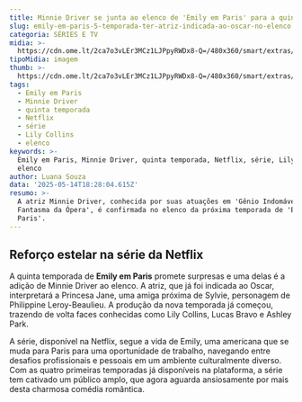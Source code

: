 ```yaml
---
title: Minnie Driver se junta ao elenco de 'Emily em Paris' para a quinta temporada
slug: emily-em-paris-5-temporada-ter-atriz-indicada-ao-oscar-no-elenco
categoria: SÉRIES E TV
midia: >-
  https://cdn.ome.lt/2ca7o3vLEr3MCz1LJPpyRWDx8-Q=/480x360/smart/extras/conteudos/emily-in-paris_vnhV9lS.jpg
tipoMidia: imagem
thumb: >-
  https://cdn.ome.lt/2ca7o3vLEr3MCz1LJPpyRWDx8-Q=/480x360/smart/extras/conteudos/emily-in-paris_vnhV9lS.jpg
tags:
  - Emily em Paris
  - Minnie Driver
  - quinta temporada
  - Netflix
  - série
  - Lily Collins
  - elenco
keywords: >-
  Emily em Paris, Minnie Driver, quinta temporada, Netflix, série, Lily Collins,
  elenco
author: Luana Souza
data: '2025-05-14T18:28:04.615Z'
resumo: >-
  A atriz Minnie Driver, conhecida por suas atuações em 'Gênio Indomável' e 'O
  Fantasma da Ópera', é confirmada no elenco da próxima temporada de 'Emily em
  Paris'.
---
```


## Reforço estelar na série da Netflix

A quinta temporada de **Emily em Paris** promete surpresas e uma delas é a adição de Minnie Driver ao elenco. A atriz, que já foi indicada ao Oscar, interpretará a Princesa Jane, uma amiga próxima de Sylvie, personagem de Philippine Leroy-Beaulieu. A produção da nova temporada já começou, trazendo de volta faces conhecidas como Lily Collins, Lucas Bravo e Ashley Park.

A série, disponível na Netflix, segue a vida de Emily, uma americana que se muda para Paris para uma oportunidade de trabalho, navegando entre desafios profissionais e pessoais em um ambiente culturalmente diverso. Com as quatro primeiras temporadas já disponíveis na plataforma, a série tem cativado um público amplo, que agora aguarda ansiosamente por mais desta charmosa comédia romântica.
